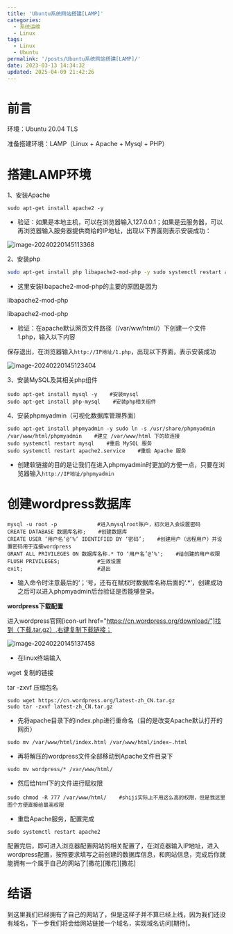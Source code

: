 ```yaml
---
title: 'Ubuntu系统网站搭建[LAMP]'
categories:
  - 系统运维
  - Linux
tags:
  - Linux
  - Ubuntu
permalink: '/posts/Ubuntu系统网站搭建[LAMP]/'
date: 2023-03-13 14:34:32
updated: 2025-04-09 21:42:26
---
```

# 前言

环境：Ubuntu 20.04 TLS

准备搭建环境：LAMP（Linux + Apache + Mysql + PHP）

# 搭建LAMP环境

1、安装Apache

```shell
sudo apt-get install apache2 -y
```



- 验证：如果是本地主机，可以在浏览器输入127.0.0.1；如果是云服务器，可以再浏览器输入服务器提供商给的IP地址，出现以下界面则表示安装成功：

![image-20240220145113368](https://ps.feiyunote.cn/assets/image-20240220145113368.png)

2、安装php
```bash
sudo apt-get install php libapache2-mod-php -y sudo systemctl restart apache2    #重启apache服务
```

- 这里安装libapache2-mod-php的主要的原因是因为

libapache2-mod-php

libapache2-mod-php

- 验证：在apache默认网页文件路径（/var/ww/html/）下创建一个文件1.php，输入以下内容

保存退出，在浏览器输入`http://IP地址/1.php`，出现以下界面，表示安装成功

![image-20240220145123404](https://ps.feiyunote.cn/assets/image-20240220145123404.png)

3、安装MySQL及其相关php组件
```shell
sudo apt-get install mysql -y    #安装mysql 
sudo apt-get install php-mysql    #安装php相关组件
```

4、安装phpmyadmin（可视化数据库管理界面）
```shell
sudo apt-get install phpmyadmin -y sudo ln -s /usr/share/phpmyadmin /var/www/html/phpmyadmin    #建立 /var/www/html 下的软连接 
sudo systemctl restart mysql    #重启 MySQL 服务 
sudo systemctl restart apache2.service    #重启 Apache 服务
```

- 创建软链接的目的是让我们在进入phpmyadmin时更加的方便一点，只要在浏览器输入`http://IP地址/phpmyadmin`

# 创建wordpress数据库

```shell
mysql -u root -p    		 #进入mysqlroot账户，初次进入会设置密码 
CREATE DATABASE 数据库名称;    #创建数据库 
CREATE USER ‘用户名’@‘%’ IDENTIFIED BY ‘密码’;    #创建用户（远程用户）并设置密码用于连接wordpress 
GRANT ALL PRIVILEGES ON 数据库名称.* TO ‘用户名’@‘%';    #给创建的用户权限 
FLUSH PRIVILEGES;    		 #生效设置 
exit;    					 #退出
```

-  输入命令时注意最后的‘；’号，还有在赋权时数据库名称后面的‘.*’，创建成功之后可以进入phpmyadmin后台验证是否能够登录。

**wordpress下载配置**

进入wordpress官网[icon-url href="https://cn.wordpress.org/download/"]找到（下载.tar.gz）,右键复制下载链接；

![image-20240220145137458](https://ps.feiyunote.cn/assets/image-20240220145137458.png)

- 在linux终端输入

wget 复制的链接

tar -zxvf 压缩包名

```shell
sudo wget https://cn.wordpress.org/latest-zh_CN.tar.gz 
sudo tar -zxvf latest-zh_CN.tar.gz
```



- 先将apache目录下的index.php进行重命名（目的是改变Apache默认打开的网页）

```shell
sudo mv /var/www/html/index.html /var/www/html/index~.html
```



- 再将解压的wordpress文件全部移动到Apache文件目录下

```shell
sudo mv wordpress/* /var/www/html/
```



- 然后给html下的文件进行赋权限

```shell
sudo chmod -R 777 /var/www/html/    #shiji实际上不用这么高的权限，但是我这里图个方便直接给最高权限
```



- 重启Apache服务，配置完成

```shell
sudo systemctl restart apache2
```

配置完后，即可进入浏览器配置网站的相关配置了，在浏览器输入IP地址，进入wordpress配置，按照要求填写之前创建的数据库信息，和网站信息，完成后你就能拥有一个属于自己的网站了[撒花][撒花][撒花]

# 结语

到这里我们已经拥有了自己的网站了，但是这样子并不算已经上线，因为我们还没有域名，下一步我们将会给网站链接一个域名，实现域名访问[期待]。
